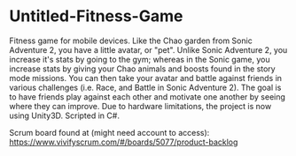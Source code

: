 # Untitled-Fitness-Game
Fitness game for mobile devices. Like the Chao garden from Sonic Adventure 2, you have a little avatar, or "pet". 
Unlike Sonic Adventure 2, you increase it's stats by going to the gym; whereas in the Sonic game, you increase stats by
giving your Chao animals and boosts found in the story mode missions. You can then take your avatar and battle against 
friends in various challenges (i.e. Race, and Battle in Sonic Adventure 2). The goal is to have friends play against each other 
and motivate one another by seeing where they can improve. Due to hardware limitations, the project is now using Unity3D. 
Scripted in C#.

Scrum board found at (might need account to access): https://www.vivifyscrum.com/#/boards/5077/product-backlog
